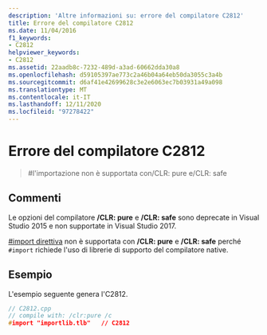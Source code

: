 ```yaml
---
description: 'Altre informazioni su: errore del compilatore C2812'
title: Errore del compilatore C2812
ms.date: 11/04/2016
f1_keywords:
- C2812
helpviewer_keywords:
- C2812
ms.assetid: 22aadb8c-7232-489d-a3ad-60662dda30a8
ms.openlocfilehash: d59105397ae773c2a46b04a64eb50da3055c3a4b
ms.sourcegitcommit: d6af41e42699628c3e2e6063ec7b03931a49a098
ms.translationtype: MT
ms.contentlocale: it-IT
ms.lasthandoff: 12/11/2020
ms.locfileid: "97278422"
---
```

# <a name="compiler-error-c2812"></a>Errore del compilatore C2812

> \#l'importazione non è supportata con/CLR: pure e/CLR: safe

## <a name="remarks"></a>Commenti

Le opzioni del compilatore **/CLR: pure** e **/CLR: safe** sono deprecate in Visual Studio 2015 e non supportate in Visual Studio 2017.

[#import direttiva](../../preprocessor/hash-import-directive-cpp.md) non è supportata con **/CLR: pure** e **/CLR: safe** perché `#import` richiede l'uso di librerie di supporto del compilatore native.

## <a name="example"></a>Esempio

L'esempio seguente genera l'C2812.

```cpp
// C2812.cpp
// compile with: /clr:pure /c
#import "importlib.tlb"   // C2812
```
